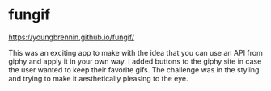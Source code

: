 # fungif

https://youngbrennin.github.io/fungif/

This was an exciting app to make with the idea that you can use an API from giphy and apply it in your own way. I added buttons to the giphy site in case the user wanted to keep their favorite gifs. The challenge was in the styling and trying to make it aesthetically pleasing to the eye.
